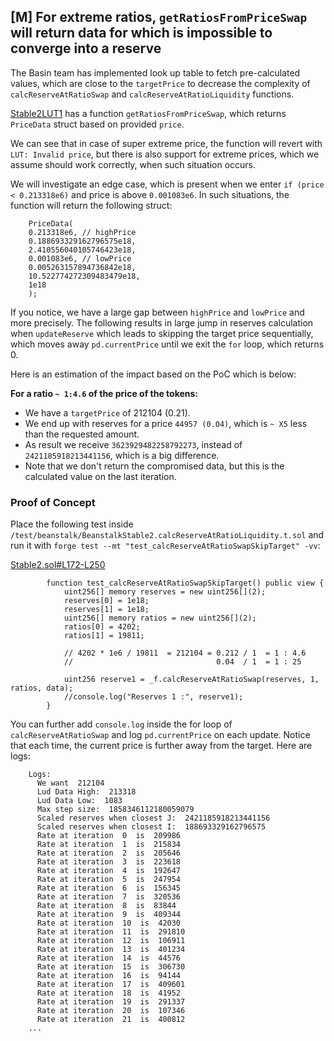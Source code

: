 ## [M] For extreme ratios, `getRatiosFromPriceSwap` will return data for which is impossible to converge into a reserve

The Basin team has implemented look up table to fetch pre-calculated values, which are close to the `targetPrice` to decrease the complexity of `calcReserveAtRatioSwap` and `calcReserveAtRatioLiquidity` functions.

[Stable2LUT1](repos/2024-07-basin/src/functions/StableLUT/Stable2LUT1.sol#L740) has a function `getRatiosFromPriceSwap`, which returns `PriceData` struct based on provided `price`.

We can see that in case of super extreme price, the function will revert with `LUT: Invalid price`, but there is also support for extreme prices, which we assume should work correctly, when such situation occurs.

We will investigate an edge case, which is present when we enter `if (price < 0.213318e6)` and price is above `0.001083e6`. In such situations, the function will return the following struct:

```
    PriceData(
    0.213318e6, // highPrice
    0.188693329162796575e18,
    2.410556040105746423e18,
    0.001083e6, // lowPrice                       
    0.005263157894736842e18,                      
    10.522774272309483479e18,
    1e18
    );
```

If you notice, we have a large gap between `highPrice` and `lowPrice` and more precisely. The following results in large jump in reserves calculation when `updateReserve` which leads to skipping the target price sequentially, which moves away `pd.currentPrice` until we exit the `for` loop, which returns 0.

Here is an estimation of the impact based on the PoC which is below:

**For a ratio `~ 1:4.6` of the price of the tokens:**

- We have a `targetPrice` of 212104 (0.21).
- We end up with reserves for a price `44957 (0.04)`, which is `~ X5` less than the requested amount.
- As result we receive `3623929482258792273`, instead of `2421185918213441156`, which is a big difference.
- Note that we don't return the compromised data, but this is the calculated value on the last iteration.

### Proof of Concept

Place the following test inside `/test/beanstalk/BeanstalkStable2.calcReserveAtRatioLiquidity.t.sol` and run it with `forge test --mt "test_calcReserveAtRatioSwapSkipTarget" -vv`:

[Stable2.sol#L172-L250](repos/2024-07-basin/src/functions/Stable2.sol#L172-L250)
```solidity
        function test_calcReserveAtRatioSwapSkipTarget() public view {
            uint256[] memory reserves = new uint256[](2);
            reserves[0] = 1e18;
            reserves[1] = 1e18;
            uint256[] memory ratios = new uint256[](2);
            ratios[0] = 4202;
            ratios[1] = 19811;

            // 4202 * 1e6 / 19811  = 212104 = 0.212 / 1  = 1 : 4.6
            //                                0.04  / 1  = 1 : 25    

            uint256 reserve1 = _f.calcReserveAtRatioSwap(reserves, 1, ratios, data);
            //console.log("Reserves 1 :", reserve1);
        }
```

You can further add `console.log` inside the for loop of `calcReserveAtRatioSwap` and log `pd.currentPrice` on each update. Notice that each time, the current price is further away from the target. Here are logs:

```
    Logs:
      We want  212104
      Lud Data High:  213318
      Lud Data Low:  1083
      Max step size:  1858346112180059079
      Scaled reserves when closest J:  2421185918213441156
      Scaled reserves when closest I:  188693329162796575
      Rate at iteration  0  is  209986
      Rate at iteration  1  is  215834
      Rate at iteration  2  is  205646
      Rate at iteration  3  is  223618
      Rate at iteration  4  is  192647
      Rate at iteration  5  is  247954
      Rate at iteration  6  is  156345
      Rate at iteration  7  is  320536
      Rate at iteration  8  is  83844
      Rate at iteration  9  is  409344
      Rate at iteration  10  is  42030
      Rate at iteration  11  is  291810
      Rate at iteration  12  is  106911
      Rate at iteration  13  is  401234
      Rate at iteration  14  is  44576
      Rate at iteration  15  is  306730
      Rate at iteration  16  is  94144
      Rate at iteration  17  is  409601
      Rate at iteration  18  is  41952
      Rate at iteration  19  is  291337
      Rate at iteration  20  is  107346
      Rate at iteration  21  is  400812
    ...
```



